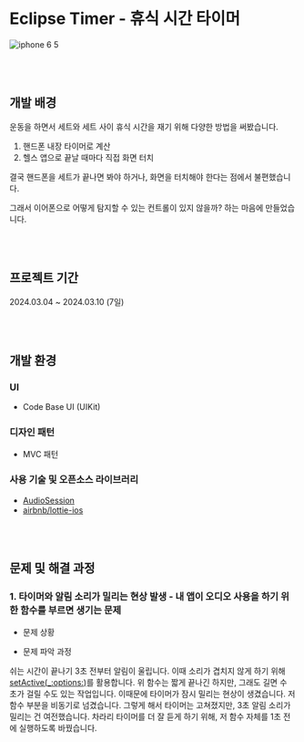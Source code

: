 # Eclipse Timer - 휴식 시간 타이머

![iphone 6 5](https://github.com/CHOIJUNHYUK01/gym_timer/assets/114978803/5079077e-e65b-43b7-85ab-980cc438f9eb)

<br /><br />

## 개발 배경
운동을 하면서 세트와 세트 사이 휴식 시간을 재기 위해 다양한 방법을 써봤습니다.
1. 핸드폰 내장 타이머로 계산
2. 헬스 앱으로 끝날 때마다 직접 화면 터치
   
결국 핸드폰을 세트가 끝나면 봐야 하거나, 화면을 터치해야 한다는 점에서 불편했습니다.

그래서 이어폰으로 어떻게 탐지할 수 있는 컨트롤이 있지 않을까? 하는 마음에 만들었습니다.

<br /><br />

## 프로젝트 기간

2024.03.04 ~ 2024.03.10 (7일)

<br /><br />

## 개발 환경

### UI
- Code Base UI (UIKit)

### 디자인 패턴
- MVC 패턴

### 사용 기술 및 오픈소스 라이브러리
- [AudioSession](https://developer.apple.com/audio/)
- [airbnb/lottie-ios](https://github.com/airbnb/lottie-ios)

<br /><br />

## 문제 및 해결 과정

### 1. 타이머와 알림 소리가 밀리는 현상 발생 - 내 앱이 오디오 사용을 하기 위한 함수를 부르면 생기는 문제

- 문제 상황

- 문제 파악 과정

쉬는 시간이 끝나기 3초 전부터 알림이 울립니다.
이때 소리가 겹치지 않게 하기 위해 [setActive(_:options:)](https://developer.apple.com/documentation/avfaudio/avaudiosession/1616627-setactive)를 활용합니다.
위 함수는 짧게 끝나긴 하지만, 그래도 길면 수 초가 걸릴 수도 있는 작업입니다.
이때문에 타이머가 잠시 밀리는 현상이 생겼습니다.
저 함수 부분을 비동기로 넘겼습니다.
그렇게 해서 타이머는 고쳐졌지만, 3초 알림 소리가 밀리는 건 여전했습니다.
차라리 타이머를 더 잘 듣게 하기 위해, 저 함수 자체를 1초 전에 실행하도록 바꿨습니다.




